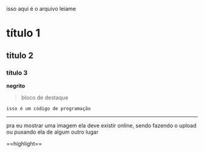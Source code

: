 isso aqui é o arquivo leiame
# título 1
## titulo 2
### título 3
**negrito**
> bloco de destaque

  `isso é um código de programação`

  ---

pra eu mostrar uma imagem ela deve existir online, sendo fazendo o upload ou puxando ela de algum outro lugar  

==highlight==
